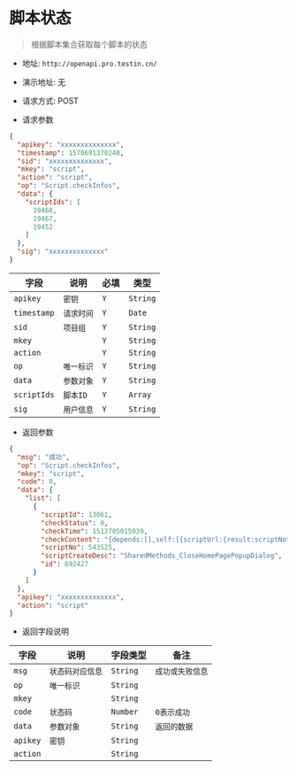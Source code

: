 # 脚本状态

> 根据脚本集合获取每个脚本的状态

* 地址: `http://openapi.pro.testin.cn/`
* 演示地址: 无
* 请求方式: POST

* 请求参数

```json
{
  "apikey": "xxxxxxxxxxxxxx",
  "timestamp": 1570691370240,
  "sid": "xxxxxxxxxxxxxx",
  "mkey": "script",
  "action": "script",
  "op": "Script.checkInfos",
  "data": {
    "scriptIds": [
      19468,
      19467,
      19452
    ]
  },
  "sig": "xxxxxxxxxxxxxx"
}
```

|字段|说明|必填|类型|
|---|---|---|---|
|`apikey`|`密钥`|`Y`|`String`|
|`timestamp`|`请求时间`|`Y`|`Date`|
|`sid`|`项目组`|`Y`|`String`|
|`mkey`|` `|`Y`|`String`|
|`action`|` `|`Y`|`String`|
|`op`|`唯一标识`|`Y`|`String`|
|`data`|`参数对象`|`Y`|`String`|
|`scriptIds`|`脚本ID`|`Y`|`Array`|
|`sig`|`用户信息`|`Y`|`String`|

* 返回参数

```json
{
  "msg": "成功",
  "op": "Script.checkInfos",
  "mkey": "script",
  "code": 0,
  "data": {
    "list": [
      {
        "scriptId": 13061,
        "checkStatus": 0,
        "checkTime": 1512705015939,
        "checkContent": "{depends:[],self:[{scriptUrl:{result:scriptNotVisit,code:0}},{scriptStepUrl:{result:OK,code:1}}]}",
        "scriptNo": 543525,
        "scriptCreateDesc": "SharedMethods_CloseHomePagePopupDialog",
        "id": 692427
      }
    ]
  },
  "apikey": "xxxxxxxxxxxxxx",
  "action": "script"
}
```

* 返回字段说明

|字段|说明|字段类型|备注|
|---|---|---|---|
|`msg`|`状态码对应信息`|`String`|`成功或失败信息`|
|`op`|`唯一标识`|`String`|` `|
|`mkey`|` `|`String`|` `|
|`code`|`状态码`|`Number`|`0表示成功`|
|`data`|`参数对象`|`String`|`返回的数据`|
|`apikey`|`密钥`|`String`|` `|
|`action`|` `|`String`|` `|

